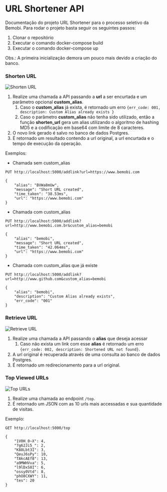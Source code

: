 # URL Shortener API

Documentação do projeto URL Shortener para o processo seletivo da Bemobi. 
Para rodar o projeto basta seguir os seguintes passos:
1. Clonar o repositório
2. Executar o comando docker-compose build
3. Executar o comando docker-compose up

Obs.: A primeira inicialização demora um pouco mais devido a criação do banco.

### Shorten URL
![Shorten URL](https://tinyurl.com/yydlnqg4)

1. Realize uma chamada a API passando a **url** a ser encurtada e um parâmetro opcional **custom_alias**.
    1. Caso o **custom_alias** já exista, é retornado um erro ```{err_code: 001, description: Custom Alias already exists }```
    2. Caso o parâmetro **custom_alias** não tenha sido utilizado, então a função **shorten_url** gera um alias utilizando o algoritmo de hashing MD5 e a codificação em base64 com limite de 8 caracteres.
2. O novo link gerado é salvo no banco de dados Postgres.
3. É retornado um resultado contendo a url original, a url encurtada e o tempo de execução da operação. 

Exemplos:

* Chamada sem custom_alias
```
PUT http://localhost:5000/addlink?url=https://www.bemobi.com

{
    "alias": "BVWa8mUw",
    "message": "Short URL created",
    "time_taken": "38.53ms",
    "url": "https://www.bemobi.com"
}
```

* Chamada com custom_alias
```
PUT http://localhost:5000/addlink?url=http://www.bemobi.com.br&custom_alias=bemobi

{
    "alias": "bemobi",
    "message": "Short URL created",
    "time_taken": "42.064ms",
    "url": "https://www.bemobi.com"
}
```

* Chamada com custom_alias que já existe
```
PUT http://localhost:5000/addlink?url=http://www.github.com&custom_alias=bemobi

{
    "alias": "bemobi",
    "description": "Custom Alias already exists",
    "err_code": "001"
}
```


### Retrieve URL
![Retrieve URL](https://tinyurl.com/y4rfn44r)

1. Realize uma chamada a API passando o **alias** que deseja acessar
    1. Caso não exista um link com esse **alias** é retornado um erro ```{err_code: 002, description: Shortened URL not found}```.
2. A url original é recuperada através de uma consulta ao banco de dados Postgres.
3. É retornado um redirecionamento para a url original.

### Top Viewed URLs
![Top URLs](https://tinyurl.com/y2tpshcn)
1. Realize uma chamada ao endpoint ``` /top ```.
2. É retornado um JSON com as 10 urls mais accessadas e sua quantidade de visitas.

Exemplo:

``` 
GET http://localhost:5000/top

{
    "1V0H_0~X": 4,
    "7g62Ji5_": 2,
    "K88Lbt3I": 3,
    "QeuJ6sPy": 10,
    "TAkcAEf8": 13,
    "a9MWHVva": 5,
    "l9lDxS8I": 6,
    "ossy0Vtd": 8,
    "phO8CXWY": 11,
    "tes": 20
}
```